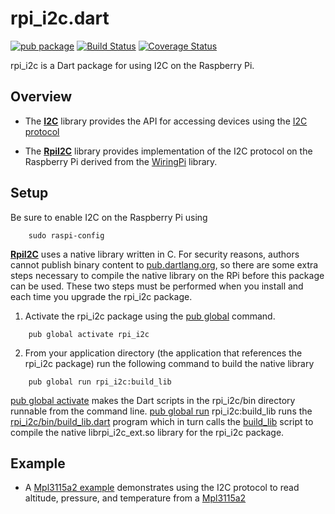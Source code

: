 # rpi_i2c.dart

[![pub package](https://img.shields.io/pub/v/rpi_i2c.svg)](https://pub.dartlang.org/packages/rpi_ic2)
[![Build Status](https://travis-ci.org/danrubel/rpi_i2c.dart.svg?branch=master)](https://travis-ci.org/danrubel/rpi_i2c.dart)
[![Coverage Status](https://coveralls.io/repos/danrubel/rpi_i2c.dart/badge.svg?branch=master&service=github)](https://coveralls.io/github/danrubel/rpi_i2c.dart?branch=master)

rpi_i2c is a Dart package for using I2C on the Raspberry Pi.

## Overview

 * The [__I2C__](lib/i2c.dart) library provides the API for accessing devices
   using the [I2C protocol](https://en.wikipedia.org/wiki/I%C2%B2C)

 * The [__RpiI2C__](lib/rpi_i2c.dart) library provides implementation of
   the I2C protocol on the Raspberry Pi derived from the [WiringPi](http://wiringpi.com/) library.

## Setup

Be sure to enable I2C on the Raspberry Pi using
```
    sudo raspi-config
```

[__RpiI2C__](lib/rpi_i2c.dart) uses a native library written in C.
For security reasons, authors cannot publish binary content
to [pub.dartlang.org](https://pub.dartlang.org/), so there are some extra
steps necessary to compile the native library on the RPi before this package
can be used. These two steps must be performed when you install and each time
you upgrade the rpi_i2c package.

1) Activate the rpi_i2c package using the
[pub global](https://www.dartlang.org/tools/pub/cmd/pub-global.html) command.
```
    pub global activate rpi_i2c
```

2) From your application directory (the application that references
the rpi_i2c package) run the following command to build the native library
```
    pub global run rpi_i2c:build_lib
```

[pub global activate](https://www.dartlang.org/tools/pub/cmd/pub-global.html#activating-a-package)
makes the Dart scripts in the rpi_i2c/bin directory runnable
from the command line.
[pub global run](https://www.dartlang.org/tools/pub/cmd/pub-global.html#running-a-script)
rpi_i2c:build_lib runs the [rpi_i2c/bin/build_lib.dart](bin/build_lib.dart)
program which in turn calls the [build_lib](lib/src/native/build_lib) script
to compile the native librpi_i2c_ext.so library for the rpi_i2c package.

## Example

 * A [Mpl3115a2 example](example/mpl3115a2.dart) demonstrates using the I2C protocol to read altitude,
   pressure, and temperature from a [Mpl3115a2](https://www.nxp.com/docs/en/data-sheet/MPL3115A2.pdf)
